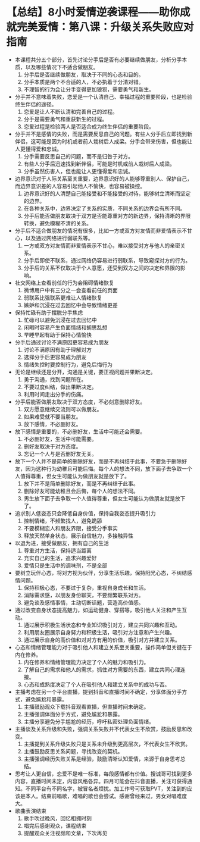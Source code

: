 # 【总结】8小时爱情逆袭课程——助你成就完美爱情：第八课：升级关系失败应对指南

-   本课程共分五个部分，首先讨论分手后是否有必要继续做朋友，分析分手本质，以及哪些情况下不适合做朋友。
    1.  分手后是否继续做朋友，取决于不同的心态和目的。
    2.  分手本质是两个不合适的人，不必执着于分清对错。
    3.  不理智的行为会让分手变得更加狼狈，需要勇气和新生。
-   分手并不意味着失败，恋爱是一个认清自己、幸福过程的重要阶段，也是检验终生伴侣的途径。
    1.  恋爱是让人不断认清和完善自己的过程。
    2.  分手是需要勇气和重获新生的过程。
    3.  恋爱过程是检验两人是否适合成为终生伴侣的重要阶段。
-   分手并不是感情的失败，而是需要反思自己的问题。有些人分手后立即找到新伴侣，这可能是因为时机或者前人栽树后人成梁。分手会带来伤害，但也能让人更懂得爱和忠诚。
    1.  分手需要反思自己的问题，而不是归咎于对方。
    2.  有些人分手后迅速找到新伴侣，可能是时机或前人栽树后人成梁。
    3.  分手虽然伤害人，但也能让人更懂得爱和忠诚。
-   边界意识对于人际关系至关重要，边界意识好的人能够尊重别人、保护自己，而边界意识差的人容易引起他人不愉快，也容易被操控。
    1.  边界意识好的人清楚自己能接受和不能接受的对待，能够树立清晰而坚定的边界。
    2.  在各种关系中，边界决定了关系的实质，不同关系的边界会有所不同。
    3.  分手后能否做朋友取决于双方是否能尊重对方的新边界，保持清晰的界限转换，避免模糊不清的关系。
-   分手后不适合做朋友的情况有很多，比如一方或双方对友情而非爱情表示不甘心，以及通过网络进行弱联系等。
    1.  一方或双方对友情而非爱情表示不甘心，难以接受对方与他人的亲密关系。
    2.  分手后即使不联系，通过网络仍容易进行弱联系，导致窥探对方的行为。
    3.  分手后的关系不仅取决于个人意愿，还受到双方之间的决定和界限的影响。
-   社交网络上查看前任的行为会阻碍情绪恢复
    1.  微博用户中有三分之一会查看前任的页面
    2.  弱联系比强联系更难让人情绪恢复
    3.  嫉妒和沉浸在过去回忆中会导致情绪更差
-   保持忙碌有助于摆脱分手焦虑
    1.  忙碌可以避免沉浸在过去回忆中
    2.  闲暇时容易产生负面情绪和胡思乱想
    3.  早睡早起有助于保持心情愉快
-   分手后通过讨论不满原因更容易成为朋友
    1.  讨论不满原因有助于理解对方
    2.  选择分手后更容易成为朋友
    3.  情绪失控时要控制行为，避免后悔行为
-   无论是继续还是分开，沟通是关键，要正视问题并果断决定。
    1.  勇于沟通，找到问题所在。
    2.  不要过度纠结，做出果断决定。
    3.  利用时间走出分手的伤痛。
-   分手后能否做朋友取决于双方态度，不必刻意删除好友。
    1.  双方愿意继续交流则可以做朋友。
    2.  如果难受就不要当朋友。
    3.  放下感情，不必删好友。
-   放下感情是重要的，不必删好友，生活中可能还会需要。
    1.  不必删好友，生活中可能需要。
    2.  删好友取决于对方态度。
    3.  忘记一个人与是否删好友无关。
-   放下一个人并不是简单的删除好友，而是不再纠结于此事，不要急于删除好友，因为这种行为幼稚且可能后悔。每个人的想法不同，放下面子去争取一个人值得尊重，但女生可能认为做朋友就是放下了。
    1.  放下并不是简单删除好友，而是不再纠结于此事。
    2.  删除好友可能幼稚且会后悔，每个人的想法不同。
    3.  男生放下面子去争取一个人值得尊重，但女生可能认为做朋友就是放下了。
-   追求别人低姿态只会降低自身价值，保持自我姿态提升吸引力
    1.  控制情绪，不频繁找人，避免跪舔
    2.  不要模糊恋人和朋友界限，接受分手事实
    3.  释放天然单身状态，展示自信魅力，多接触异性
-   以退为进，接受做朋友，拥有自己的生活
    1.  尊重对方生活，保持适当距离
    2.  充实自己的生活，追求兴趣爱好
    3.  爱情只是生活中的调味剂，不是全部
-   要树立玩伴心态，将对方视为伙伴，分享生活乐趣，保持阳光心态，不纠结感情问题。
    1.  保持积极心态，不要过于复杂，重视自身成长和生活。
    2.  消除需求感，以朋友身份聊天，不要频繁联系对方。
    3.  避免谈及感情事情，主动切断话题，营造高价值感。
-   通过改变自身状态提高魅力，如运动健身、穿搭等，吸引他人关注和产生互动。
    1.  通过展示积极生活状态和专业知识吸引对方，建立共同兴趣和互动。
    2.  利用朋友圈展示自身努力和积极生活，吸引对方注意和产生兴趣。
    3.  通过展示自身的高价值和对对方有用的价值，吸引对方并建立关系。
-   心态和情绪管理能力对于吸引他人和建立关系至关重要，操作简单但关键在于内在修养。
    1.  内在修养和情绪管理能力决定了个人的魅力和吸引力。
    2.  了解自己的需求和他人的需求，抓住对方需要的东西，建立共同心理连接。
    3.  心态和成熟度决定了个人在吸引他人和建立关系中的成功与否。
-   主播考虑在另一个平台直播，提到抖音和直播时间不确定，分享体面分手方式，避免尴尬和暴露。
    1.  主播鼓励观众下载抖音观看直播，但直播时间未确定。
    2.  主播强调体面分手方式，避免尴尬和暴露。
    3.  主播分享避免分手尴尬的经历，呼吁私密处理负面情绪。
-   主播谈及关系升级和失败，强调关系失败并不代表女生不欣赏，鼓励反思和改变。
    1.  主播提到关系升级失败只是关系未升级到更高层次，不代表女生不欣赏。
    2.  主播鼓励反思关系问题，寻找改变的契机。
    3.  主播强调经历失败关系是经验，鼓励清晰认知爱情，来源于自身思考总结。
-   思考让人更自信，恋爱不是唯一标准，每段感情都有价值。搜诚哥可找到更多内容，直播时间未定，内容风格各异。四月可能会在抖音直播，关注可获得通知。不同平台有不同名字，被冒名者烦扰。加工作号可获取PVT，关注到的应该是本人。结束前唱歌，难唱的歌也会尝试。感谢曾经来过，男女对唱难度大。
-   歌曲表演结束
    1.  歌手吹过晚风，回忆相拥时刻
    2.  唱完后感谢观众，课程结束
    3.  提醒观众关注视频和文章，下次再见
